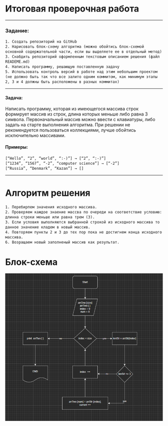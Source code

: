 # Итоговая проверочная работа
___
### Задание:
> 
    1. Создать репозиторий на GitHub
    2. Нарисовать блок-схему алгоритма (можно обойтись блок-схемой основной содержательной части, если вы выделяете ее в отдельный метод)
    3. Снабдить репозиторий оформленным текстовым описанием решения (файл READEME.md)
    4. Написать программу, решающую поставленную задачу
    5. Использовать контроль версий в работе над этим небольшим проектом (не должно быть так что все залито одним коммитом, как минимум этапы 2, 3 и 4 должны быть расположены в разных коммитах)
___
#### Задача: 
Написать программу, которая из имеющегося массива строк формирует массив из строк, длина которых меньше либо равна 3 символа. Первоначальный массив можно ввести с клавиатуры, либо задать на старте выполнения алгоритма. При решении не рекомендуется пользоваться коллекциями, лучше обойтись исключительно массивами.
#### Примеры:
    [“Hello”, “2”, “world”, “:-)”] → [“2”, “:-)”]
    [“1234”, “1567”, “-2”, “computer science”] → [“-2”]
    [“Russia”, “Denmark”, “Kazan”] → []
___
# Алгоритм решения
> 
    1. Перебирпем значения исходного массива.
    2. Проверяем каждое знаение массва по очереди на соответствие условию: длинна строки меньше или равна трем (3).
    3. Если условия выполняются выбранной строкой из исходного массива то данное значение кладем в новый массив.
    4. Повторяем пункты 2 и 3 до тех пор пока не достигнем конца исходного массива.
    6. Возращаем новый заполненый массив как результат.
# Блок-схема
![Блок-схема](Block_diagram.png "Блок-схема")

